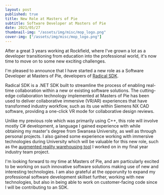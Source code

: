 ```yaml
---
layout: post
published: true
title: New Role at Masters of Pie
subtitle: Software Developer at Masters of Pie
date: 2021/05/27
thumbnail-img: "/assets/img/misc/mop_logo.png"
cover-img: ["/assets/img/misc/mop_logo.png"]
---
```

After a great 3 years working at Rockfield, where I've grown a lot as a developer transitioning from education into the professional world, it's now time to move on to some new exciting challenges.

I'm pleased to announce that I have started a new role as a Software Developer at Masters of Pie, developers of [Radical SDK](https://www.mastersofpie.com/products/radical-for-enterprise/).

Radical SDK is a .NET SDK built to streamline the process of enabling real-time collaboration within a new or existing software solutions. The cutting-edge collaboration technology implemented at Masters of Pie has been used to deliver collaborative immersive (VR/AR) experiences that have transformed industry workflow, such as its use within Siemens NX CAD software, providing a one-click VR mode for collaborative design reviews.

Unlike my previous role which was primarily using C++, this role will involve mostly C# development, a language I gained experience with while obtaining my master's degree from Swansea University, as well as through personal projects. I also gained some experience working with immersive technologies during University which will be valuable for this new role, such as the [augmented reality warehousing tool](https://thomasfisherse.github.io/2021-01-20-AR-Warehousing-Tool/) I worked on in my final year industry team project.

I'm looking forward to my time at Masters of Pie, and am particularly excited to be working on such innovative software solutions making use of new and interesting technologies. I am also grateful at the opporunity to expand my professional software development skillset further, working with new technologies, but also in being able to work on customer-facing code since I will be contributing to an SDK. 